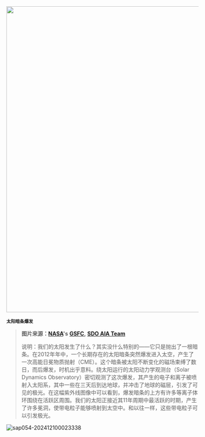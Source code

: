 <img src="https://www.bjp.org.cn/upload/image/2024/05/25/1716629696569070060.jpg" width="800" />  

<small>**太阳暗条爆发**</small>  

> **图片来源：**[**NASA**](https://www.nasa.gov/)**'s** [**GSFC**](https://www.nasa.gov/goddard)**,** [**SDO AIA Team**](https://sdo.gsfc.nasa.gov/)
>
> 说明：我们的太阳发生了什么？其实没什么特别的——它只是抛出了一根暗条。在2012年年中，一个长期存在的太阳暗条突然爆发进入太空，产生了一次高能日冕物质抛射（CME）。这个暗条被太阳不断变化的磁场束缚了数日，而后爆发，时机出乎意料。绕太阳运行的太阳动力学观测台（Solar Dynamics Observatory）密切观测了这次爆发，其产生的电子和离子被喷射入太阳系，其中一些在三天后到达地球，并冲击了地球的磁层，引发了可见的极光。在这幅紫外线图像中可以看到，爆发暗条的上方有许多等离子体环围绕在活跃区周围。我们的太阳正接近其11年周期中最活跃的时期，产生了许多冕洞，使带电粒子能够喷射到太空中。和以往一样，这些带电粒子可以引发极光。



![sap054-202412100023338](https://aea62e6.webp.li/2024/12/sap054-202412100023338.png)
